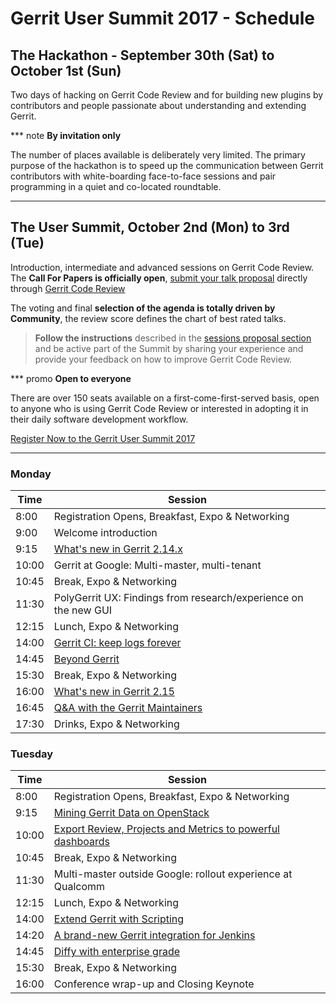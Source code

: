 # Gerrit User Summit 2017 - Schedule

## The Hackathon - September 30th (Sat) to October 1st (Sun)

Two days of hacking on Gerrit Code Review and for building new plugins
by contributors and people passionate about understanding and extending
Gerrit.

*** note
__By invitation only__

The number of places available is deliberately very limited.
The primary purpose of the hackathon is to speed up the communication
between Gerrit contributors with white-boarding face-to-face sessions
and pair programming in a quiet and co-located
roundtable.
***

## The User Summit, October 2nd (Mon) to 3rd (Tue)

Introduction, intermediate and advanced sessions on Gerrit Code Review.
The **Call For Papers is officially open**, [submit your talk proposal](cfp.md)
directly through [Gerrit Code Review](https://gerrit-review.googlesource.com/#/admin/projects/summit/2017)

The voting and final **selection of the agenda is totally driven by Community**,
the review score defines the chart of best rated talks.

> **Follow the instructions** described in the [sessions proposal section](cfp.md)
> and be active part of the Summit by sharing your experience and provide
> your feedback on how to improve Gerrit Code Review.

*** promo
__Open to everyone__

There are over 150 seats available on a first-come-first-served basis,
open to anyone who is using Gerrit Code Review or interested in adopting
it in their daily software development workflow.

[Register Now to the Gerrit User Summit 2017](https://www.eventbrite.co.uk/e/gerrit-user-summit-2017-tickets-34486175078)
***

### Monday

| Time  | Session                                                         |
|-------|-----------------------------------------------------------------|
|  8:00 | Registration Opens, Breakfast, Expo & Networking                |
|  9:00 | Welcome introduction                                            |
|  9:15 | [What's new in Gerrit 2.14.x](sessions/new-in-2.14.md)          |
| 10:00 | Gerrit at Google: Multi-master, multi-tenant                    |
| 10:45 | Break, Expo & Networking                                        |
| 11:30 | PolyGerrit UX: Findings from research/experience on the new GUI |
| 12:15 | Lunch, Expo & Networking                                        |
| 14:00 | [Gerrit CI: keep logs forever](sessions/gerrit-ci-forever.md)   |
| 14:45 | [Beyond Gerrit](sessions/beyond-gerrit.md)                      |
| 15:30 | Break, Expo & Networking                                        |
| 16:00 | [What's new in Gerrit 2.15](sessions/new-in-2.15.md)            |
| 16:45 | [Q&A with the Gerrit Maintainers](sessions/maintainers-qa.md)   |
| 17:30 | Drinks, Expo & Networking                                       |

### Tuesday

| Time  | Session                                                                                             |
|-------|-----------------------------------------------------------------------------------------------------|
|  8:00 | Registration Opens, Breakfast, Expo & Networking                                                    |
|  9:15 | [Mining Gerrit Data on OpenStack](sessions/mining_gerrit.md)                                        |
| 10:00 | [Export Review, Projects and Metrics to powerful dashboards](sessions/gerrit-graphs-dashboards.md)  |
| 10:45 | Break, Expo & Networking                                                                            |
| 11:30 | Multi-master outside Google: rollout experience at Qualcomm                                         |
| 12:15 | Lunch, Expo & Networking                                                                            |
| 14:00 | [Extend Gerrit with Scripting](sessions/gerrit-scripting-plugins.md)                                |
| 14:20 | [A brand-new Gerrit integration for Jenkins](sessions/jenkins-gerrit-plugin.md)                     |
| 14:45 | [Diffy with enterprise grade](sessions/diffy-with-enterprise-grade.md)                              |
| 15:30 | Break, Expo & Networking                                                                            |
| 16:00 | Conference wrap-up and Closing Keynote                                                              |

